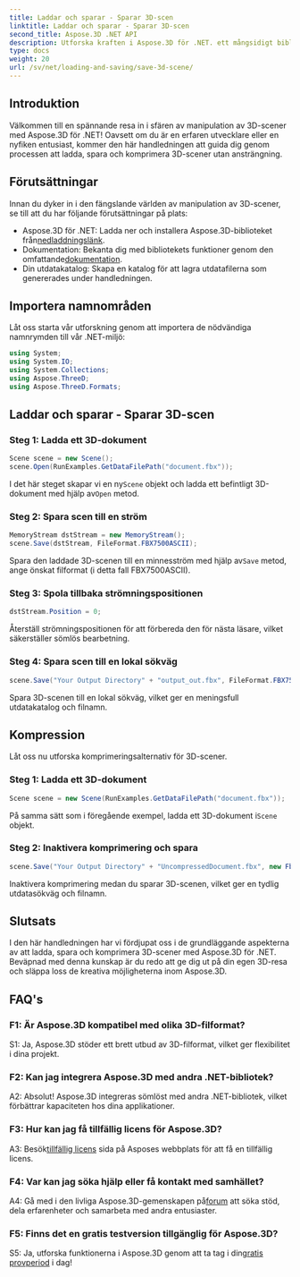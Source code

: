 ```yaml
---
title: Laddar och sparar - Sparar 3D-scen
linktitle: Laddar och sparar - Sparar 3D-scen
second_title: Aspose.3D .NET API
description: Utforska kraften i Aspose.3D för .NET. ett mångsidigt bibliotek för sömlös 3D-scenmanipulation. Ladda, spara och komprimera utan ansträngning.
type: docs
weight: 20
url: /sv/net/loading-and-saving/save-3d-scene/
---
```

## Introduktion

Välkommen till en spännande resa in i sfären av manipulation av 3D-scener med Aspose.3D för .NET! Oavsett om du är en erfaren utvecklare eller en nyfiken entusiast, kommer den här handledningen att guida dig genom processen att ladda, spara och komprimera 3D-scener utan ansträngning.

## Förutsättningar

Innan du dyker in i den fängslande världen av manipulation av 3D-scener, se till att du har följande förutsättningar på plats:

-  Aspose.3D för .NET: Ladda ner och installera Aspose.3D-biblioteket från[nedladdningslänk](https://releases.aspose.com/3d/net/).
-  Dokumentation: Bekanta dig med bibliotekets funktioner genom den omfattande[dokumentation](https://reference.aspose.com/3d/net/).
- Din utdatakatalog: Skapa en katalog för att lagra utdatafilerna som genererades under handledningen.

## Importera namnområden

Låt oss starta vår utforskning genom att importera de nödvändiga namnrymden till vår .NET-miljö:

```csharp
using System;
using System.IO;
using System.Collections;
using Aspose.ThreeD;
using Aspose.ThreeD.Formats;
```

## Laddar och sparar - Sparar 3D-scen

### Steg 1: Ladda ett 3D-dokument

```csharp
Scene scene = new Scene();
scene.Open(RunExamples.GetDataFilePath("document.fbx"));
```

 I det här steget skapar vi en ny`Scene` objekt och ladda ett befintligt 3D-dokument med hjälp av`Open` metod.

### Steg 2: Spara scen till en ström

```csharp
MemoryStream dstStream = new MemoryStream();
scene.Save(dstStream, FileFormat.FBX7500ASCII);
```

 Spara den laddade 3D-scenen till en minnesström med hjälp av`Save` metod, ange önskat filformat (i detta fall FBX7500ASCII).

### Steg 3: Spola tillbaka strömningspositionen

```csharp
dstStream.Position = 0;
```

Återställ strömningspositionen för att förbereda den för nästa läsare, vilket säkerställer sömlös bearbetning.

### Steg 4: Spara scen till en lokal sökväg

```csharp
scene.Save("Your Output Directory" + "output_out.fbx", FileFormat.FBX7500ASCII);
```

Spara 3D-scenen till en lokal sökväg, vilket ger en meningsfull utdatakatalog och filnamn.

## Kompression

Låt oss nu utforska komprimeringsalternativ för 3D-scener.

### Steg 1: Ladda ett 3D-dokument

```csharp
Scene scene = new Scene(RunExamples.GetDataFilePath("document.fbx"));
```

 På samma sätt som i föregående exempel, ladda ett 3D-dokument i`Scene` objekt.

### Steg 2: Inaktivera komprimering och spara

```csharp
scene.Save("Your Output Directory" + "UncompressedDocument.fbx", new FbxSaveOptions(FileFormat.FBX7500ASCII) { EnableCompression = false });
```

Inaktivera komprimering medan du sparar 3D-scenen, vilket ger en tydlig utdatasökväg och filnamn.

## Slutsats

I den här handledningen har vi fördjupat oss i de grundläggande aspekterna av att ladda, spara och komprimera 3D-scener med Aspose.3D för .NET. Beväpnad med denna kunskap är du redo att ge dig ut på din egen 3D-resa och släppa loss de kreativa möjligheterna inom Aspose.3D.

## FAQ's

### F1: Är Aspose.3D kompatibel med olika 3D-filformat?

S1: Ja, Aspose.3D stöder ett brett utbud av 3D-filformat, vilket ger flexibilitet i dina projekt.

### F2: Kan jag integrera Aspose.3D med andra .NET-bibliotek?

A2: Absolut! Aspose.3D integreras sömlöst med andra .NET-bibliotek, vilket förbättrar kapaciteten hos dina applikationer.

### F3: Hur kan jag få tillfällig licens för Aspose.3D?

 A3: Besök[tillfällig licens](https://purchase.aspose.com/temporary-license/) sida på Asposes webbplats för att få en tillfällig licens.

### F4: Var kan jag söka hjälp eller få kontakt med samhället?

 A4: Gå med i den livliga Aspose.3D-gemenskapen på[forum](https://forum.aspose.com/c/3d/18) att söka stöd, dela erfarenheter och samarbeta med andra entusiaster.

### F5: Finns det en gratis testversion tillgänglig för Aspose.3D?

 S5: Ja, utforska funktionerna i Aspose.3D genom att ta tag i din[gratis provperiod](https://releases.aspose.com/) i dag!